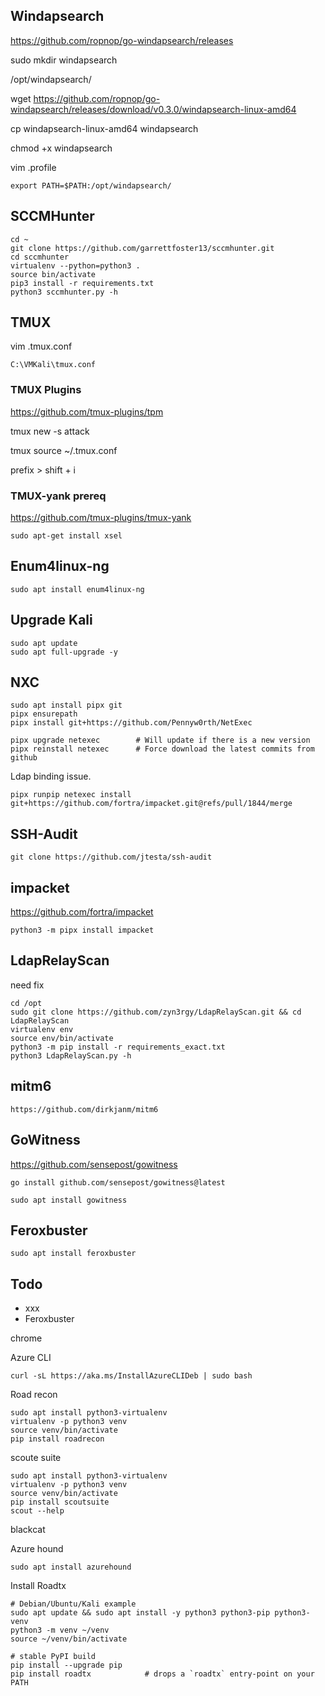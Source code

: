 



## Windapsearch

https://github.com/ropnop/go-windapsearch/releases

sudo mkdir windapsearch

/opt/windapsearch/

wget https://github.com/ropnop/go-windapsearch/releases/download/v0.3.0/windapsearch-linux-amd64

cp windapsearch-linux-amd64 windapsearch

chmod +x windapsearch

vim .profile
```
export PATH=$PATH:/opt/windapsearch/
```


## SCCMHunter

```
cd ~
git clone https://github.com/garrettfoster13/sccmhunter.git
cd sccmhunter
virtualenv --python=python3 .
source bin/activate
pip3 install -r requirements.txt
python3 sccmhunter.py -h
```

## TMUX


vim .tmux.conf
```
C:\VMKali\tmux.conf
```


### TMUX Plugins
https://github.com/tmux-plugins/tpm

tmux new -s attack

tmux source ~/.tmux.conf

prefix > shift + i

### TMUX-yank prereq
https://github.com/tmux-plugins/tmux-yank

```
sudo apt-get install xsel
```


## Enum4linux-ng

```
sudo apt install enum4linux-ng
```



## Upgrade Kali

```
sudo apt update
sudo apt full-upgrade -y
```


## NXC


```
sudo apt install pipx git
pipx ensurepath
pipx install git+https://github.com/Pennyw0rth/NetExec
```


```
pipx upgrade netexec        # Will update if there is a new version
pipx reinstall netexec      # Force download the latest commits from github
```

Ldap binding issue.
```
pipx runpip netexec install git+https://github.com/fortra/impacket.git@refs/pull/1844/merge
```

## SSH-Audit

```
git clone https://github.com/jtesta/ssh-audit
```



## impacket

https://github.com/fortra/impacket
```
python3 -m pipx install impacket
```


## LdapRelayScan

need fix

```
cd /opt
sudo git clone https://github.com/zyn3rgy/LdapRelayScan.git && cd LdapRelayScan
virtualenv env
source env/bin/activate
python3 -m pip install -r requirements_exact.txt
python3 LdapRelayScan.py -h
```


## mitm6

```
https://github.com/dirkjanm/mitm6
```


## GoWitness

https://github.com/sensepost/gowitness
```
go install github.com/sensepost/gowitness@latest
```

```
sudo apt install gowitness
```



## Feroxbuster

```
sudo apt install feroxbuster
```


## Todo


- xxx
- Feroxbuster


chrome


Azure CLI

```
curl -sL https://aka.ms/InstallAzureCLIDeb | sudo bash
```



Road recon


```
sudo apt install python3-virtualenv
virtualenv -p python3 venv
source venv/bin/activate
pip install roadrecon
```


scoute suite


```
sudo apt install python3-virtualenv
virtualenv -p python3 venv
source venv/bin/activate
pip install scoutsuite
scout --help
```



blackcat



Azure hound
```
sudo apt install azurehound
```


Install Roadtx
```
# Debian/Ubuntu/Kali example
sudo apt update && sudo apt install -y python3 python3-pip python3-venv
python3 -m venv ~/venv
source ~/venv/bin/activate

# stable PyPI build
pip install --upgrade pip
pip install roadtx            # drops a `roadtx` entry-point on your PATH

```

